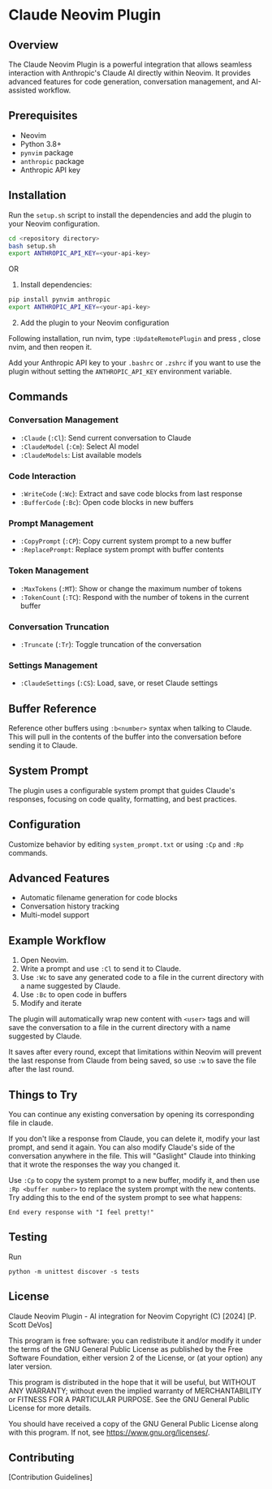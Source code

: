 # Claude Neovim Plugin

## Overview

The Claude Neovim Plugin is a powerful integration that allows seamless interaction
with Anthropic's Claude AI directly within Neovim. It provides advanced features
for code generation, conversation management, and AI-assisted workflow.

## Prerequisites

- Neovim
- Python 3.8+
- `pynvim` package
- `anthropic` package
- Anthropic API key

## Installation

Run the `setup.sh` script to install the dependencies and add the plugin to your
Neovim configuration.

```bash
cd <repository directory>
bash setup.sh
export ANTHROPIC_API_KEY=<your-api-key>
```

OR

1. Install dependencies:
```bash
pip install pynvim anthropic
export ANTHROPIC_API_KEY=<your-api-key>
```

2. Add the plugin to your Neovim configuration

Following installation, run nvim, type `:UpdateRemotePlugin` and press <enter>,
close nvim, and then reopen it.

Add your Anthropic API key to your `.bashrc` or `.zshrc` if you want to use the
plugin without setting the `ANTHROPIC_API_KEY` environment variable.

## Commands

### Conversation Management

- `:Claude` (`:Cl`): Send current conversation to Claude
- `:ClaudeModel` (`:Cm`): Select AI model
- `:ClaudeModels`: List available models

### Code Interaction

- `:WriteCode` (`:Wc`): Extract and save code blocks from last response
- `:BufferCode` (`:Bc`): Open code blocks in new buffers

### Prompt Management

- `:CopyPrompt` (`:CP`): Copy current system prompt to a new buffer
- `:ReplacePrompt`: Replace system prompt with buffer contents

### Token Management

- `:MaxTokens` (`:MT`): Show or change the maximum number of tokens
- `:TokenCount` (`:TC`): Respond with the number of tokens in the current buffer

### Conversation Truncation

- `:Truncate` (`:Tr`): Toggle truncation of the conversation

### Settings Management

- `:ClaudeSettings` (`:CS`): Load, save, or reset Claude settings

## Buffer Reference

Reference other buffers using `:b<number>` syntax when talking to Claude.
This will pull in the contents of the buffer into the conversation before
sending it to Claude.

## System Prompt

The plugin uses a configurable system prompt that guides Claude's responses,
focusing on code quality, formatting, and best practices.

## Configuration

Customize behavior by editing `system_prompt.txt` or using `:Cp` and `:Rp`
commands.

## Advanced Features

- Automatic filename generation for code blocks
- Conversation history tracking
- Multi-model support

## Example Workflow

1. Open Neovim.
2. Write a prompt and use `:Cl` to send it to Claude.
3. Use `:Wc` to save any generated code to a file in the current directory
   with a name suggested by Claude.
4. Use `:Bc` to open code in buffers
5. Modify and iterate

The plugin will automatically wrap new content with `<user>` tags and will
save the conversation to a file in the current directory with a name suggested
by Claude.

It saves after every round, except that limitations within Neovim
will prevent the last response from Claude from being saved, so use `:w` to
save the file after the last round.

## Things to Try

You can continue any existing conversation by opening its corresponding file
in claude.

If you don't like a response from Claude, you can delete it, modify your
last prompt, and send it again. You can also modify Claude's side of the
conversation anywhere in the file. This will "Gaslight" Claude into thinking
that it wrote the responses the way you changed it.

Use `:Cp` to copy the system prompt to a new buffer, modify it, and then
use `:Rp <buffer number>` to replace the system prompt with the new contents.
Try adding this to the end of the system prompt to see what happens:

```
End every response with "I feel pretty!"
```

## Testing

Run
```
python -m unittest discover -s tests
```


## License

Claude Neovim Plugin - AI integration for Neovim
Copyright (C) [2024] [P. Scott DeVos]

This program is free software: you can redistribute it and/or modify
it under the terms of the GNU General Public License as published by
the Free Software Foundation, either version 2 of the License, or
(at your option) any later version.

This program is distributed in the hope that it will be useful,
but WITHOUT ANY WARRANTY; without even the implied warranty of
MERCHANTABILITY or FITNESS FOR A PARTICULAR PURPOSE.  See the
GNU General Public License for more details.

You should have received a copy of the GNU General Public License
along with this program.  If not, see <https://www.gnu.org/licenses/>.

## Contributing

[Contribution Guidelines]
